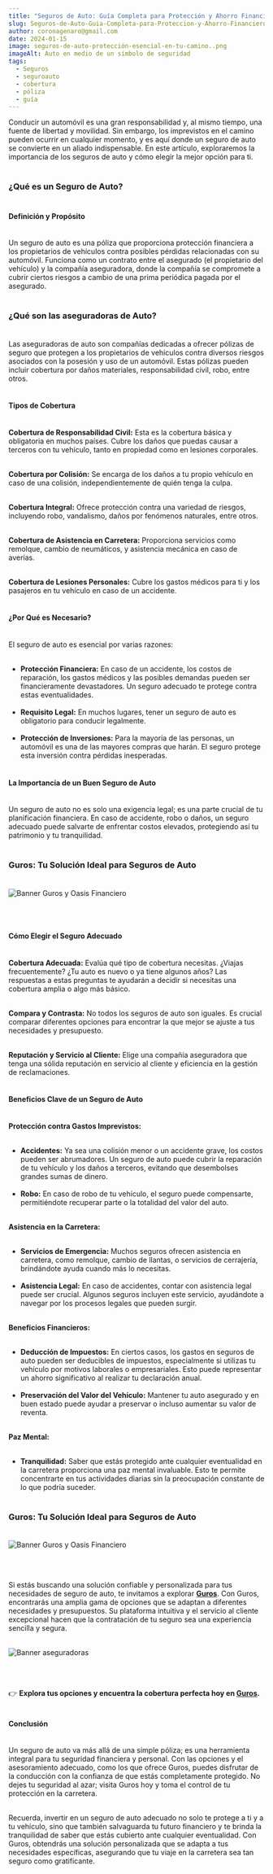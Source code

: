 ```yaml
---
title: "Seguros de Auto: Guía Completa para Protección y Ahorro Financiero."
slug: Seguros-de-Auto-Guia-Completa-para-Proteccion-y-Ahorro-Financiero
author: coronagenaro@gmail.com
date: 2024-01-15
image: seguros-de-auto-protección-esencial-en-tu-camino..png
imageAlt: Auto en medio de un símbolo de seguridad
tags:
  - Seguros
  - seguroauto
  - cobertura
  - póliza
  - guía
---
```

Conducir un automóvil es una gran responsabilidad y, al mismo tiempo, una fuente de libertad y movilidad. Sin embargo, los imprevistos en el camino pueden ocurrir en cualquier momento, y es aquí donde un seguro de auto se convierte en un aliado indispensable. En este artículo, exploraremos la importancia de los seguros de auto y cómo elegir la mejor opción para ti.<br/><br/>

### **¿Qué es un Seguro de Auto?**<br/><br/>

#### **Definición y Propósito**<br/><br/>

Un seguro de auto es una póliza que proporciona protección financiera a los propietarios de vehículos contra posibles pérdidas relacionadas con su automóvil. Funciona como un contrato entre el asegurado (el propietario del vehículo) y la compañía aseguradora, donde la compañía se compromete a cubrir ciertos riesgos a cambio de una prima periódica pagada por el asegurado.<br/><br/>

<!--StartFragment-->

### **¿Qué son las aseguradoras de Auto?**<br/><br/>

Las aseguradoras de auto son compañías dedicadas a ofrecer pólizas de seguro que protegen a los propietarios de vehículos contra diversos riesgos asociados con la posesión y uso de un automóvil. Estas pólizas pueden incluir cobertura por daños materiales, responsabilidad civil, robo, entre otros.<br/><br/>

#### **Tipos de Cobertura**<br/><br/>

**Cobertura de Responsabilidad Civil:** Esta es la cobertura básica y obligatoria en muchos países. Cubre los daños que puedas causar a terceros con tu vehículo, tanto en propiedad como en lesiones corporales.<br/><br/>

**Cobertura por Colisión:** Se encarga de los daños a tu propio vehículo en caso de una colisión, independientemente de quién tenga la culpa.<br/><br/>

**Cobertura Integral:** Ofrece protección contra una variedad de riesgos, incluyendo robo, vandalismo, daños por fenómenos naturales, entre otros.<br/><br/>

**Cobertura de Asistencia en Carretera:** Proporciona servicios como remolque, cambio de neumáticos, y asistencia mecánica en caso de averías.<br/><br/>

**Cobertura de Lesiones Personales:** Cubre los gastos médicos para ti y los pasajeros en tu vehículo en caso de un accidente.<br/><br/>

#### ¿Por Qué es Necesario?<br/><br/>

El seguro de auto es esencial por varias razones:<br/><br/>

* **Protección Financiera:** En caso de un accidente, los costos de reparación, los gastos médicos y las posibles demandas pueden ser financieramente devastadores. Un seguro adecuado te protege contra estas eventualidades.<br/><br/>
* **Requisito Legal:** En muchos lugares, tener un seguro de auto es obligatorio para conducir legalmente.<br/><br/>
* **Protección de Inversiones:** Para la mayoría de las personas, un automóvil es una de las mayores compras que harán. El seguro protege esta inversión contra pérdidas inesperadas.<br/><br/>

#### **La Importancia de un Buen Seguro de Auto**<br/><br/>

Un seguro de auto no es solo una exigencia legal; es una parte crucial de tu planificación financiera. En caso de accidente, robo o daños, un seguro adecuado puede salvarte de enfrentar costos elevados, protegiendo así tu patrimonio y tu tranquilidad.<br/><br/>

### **Guros: Tu Solución Ideal para Seguros de Auto**<br/><br/>

![Banner Guros y Oasis Financiero](banner-700-180.png "Banner Guros y Oasis Financiero")

<br/><br/>

#### **Cómo Elegir el Seguro Adecuado**<br/><br/>

**Cobertura Adecuada:** Evalúa qué tipo de cobertura necesitas. ¿Viajas frecuentemente? ¿Tu auto es nuevo o ya tiene algunos años? Las respuestas a estas preguntas te ayudarán a decidir si necesitas una cobertura amplia o algo más básico.<br/><br/>

**Compara y Contrasta:** No todos los seguros de auto son iguales. Es crucial comparar diferentes opciones para encontrar la que mejor se ajuste a tus necesidades y presupuesto.<br/><br/>

**Reputación y Servicio al Cliente:** Elige una compañía aseguradora que tenga una sólida reputación en servicio al cliente y eficiencia en la gestión de reclamaciones.<br/><br/>

#### **Beneficios Clave de un Seguro de Auto**<br/><br/>

**Protección contra Gastos Imprevistos:**<br/><br/>

* **Accidentes:** Ya sea una colisión menor o un accidente grave, los costos pueden ser abrumadores. Un seguro de auto puede cubrir la reparación de tu vehículo y los daños a terceros, evitando que desembolses grandes sumas de dinero.<br/><br/>
* **Robo:** En caso de robo de tu vehículo, el seguro puede compensarte, permitiéndote recuperar parte o la totalidad del valor del auto.<br/><br/>

**Asistencia en la Carretera:**<br/><br/>

* **Servicios de Emergencia:** Muchos seguros ofrecen asistencia en carretera, como remolque, cambio de llantas, o servicios de cerrajería, brindándote ayuda cuando más lo necesitas.<br/><br/>
* **Asistencia Legal:** En caso de accidentes, contar con asistencia legal puede ser crucial. Algunos seguros incluyen este servicio, ayudándote a navegar por los procesos legales que pueden surgir.<br/><br/>

**Beneficios Financieros:**<br/><br/>

* **Deducción de Impuestos:** En ciertos casos, los gastos en seguros de auto pueden ser deducibles de impuestos, especialmente si utilizas tu vehículo por motivos laborales o empresariales. Esto puede representar un ahorro significativo al realizar tu declaración anual.<br/><br/>
* **Preservación del Valor del Vehículo:** Mantener tu auto asegurado y en buen estado puede ayudar a preservar o incluso aumentar su valor de reventa.<br/><br/>

**Paz Mental:**<br/><br/>

* **Tranquilidad:** Saber que estás protegido ante cualquier eventualidad en la carretera proporciona una paz mental invaluable. Esto te permite concentrarte en tus actividades diarias sin la preocupación constante de lo que podría suceder.<br/><br/>

### **Guros: Tu Solución Ideal para Seguros de Auto**<br/><br/>

![Banner Guros y Oasis Financiero](banner-700-180.png "Banner Guros y Oasis Financiero")

<br/><br/>

Si estás buscando una solución confiable y personalizada para tus necesidades de seguro de auto, te invitamos a explorar **[Guros](https://www.guros.com/?PROMOCODE=OASISFINANCIERO&utm_source=oasisfinanciero_landing&utm_medium=boton_landing&utm_campaign=guros_agosto2023)**. Con Guros, encontrarás una amplia gama de opciones que se adaptan a diferentes necesidades y presupuestos. Su plataforma intuitiva y el servicio al cliente excepcional hacen que la contratación de tu seguro sea una experiencia sencilla y segura.<br/><br/>

![Banner aseguradoras](banner-500-100.png "Banner aseguradoras")

<br/><br/>

👉 **Explora tus opciones y encuentra la cobertura perfecta hoy en [Guros](https://www.guros.com/?PROMOCODE=OASISFINANCIERO&utm_source=oasisfinanciero_landing&utm_medium=boton_landing&utm_campaign=guros_agosto2023).**<br/><br/>

#### Conclusión<br/><br/>

Un seguro de auto va más allá de una simple póliza; es una herramienta integral para tu seguridad financiera y personal. Con las opciones y el asesoramiento adecuado, como los que ofrece Guros, puedes disfrutar de la conducción con la confianza de que estás completamente protegido. No dejes tu seguridad al azar; visita Guros hoy y toma el control de tu protección en la carretera.<br/><br/>

Recuerda, invertir en un seguro de auto adecuado no solo te protege a ti y a tu vehículo, sino que también salvaguarda tu futuro financiero y te brinda la tranquilidad de saber que estás cubierto ante cualquier eventualidad. Con Guros, obtendrás una solución personalizada que se adapta a tus necesidades específicas, asegurando que tu viaje en la carretera sea tan seguro como gratificante.<br/><br/>